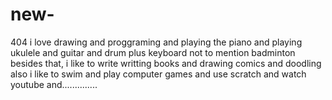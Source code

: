 # new-
404
i love drawing
and proggraming
and playing the piano
and playing ukulele
and guitar
and drum
plus keyboard
not to mention badminton
besides that, i like to write
writting books
and drawing comics
and doodling
also i like to swim
and play computer games
and use scratch
and watch youtube and..............
